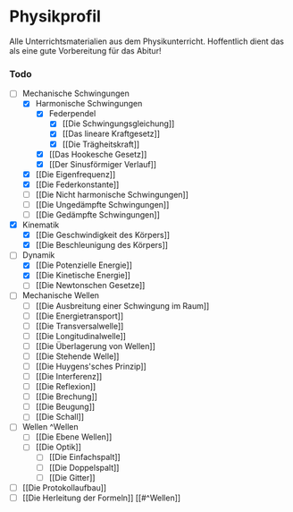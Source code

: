 # Physikprofil

Alle Unterrichtsmaterialien aus dem Physikunterricht.
Hoffentlich dient das als eine gute Vorbereitung für das Abitur!

### Todo
- [ ] Mechanische Schwingungen
	- [x] Harmonische Schwingungen
		- [x] Federpendel
			- [x] [[Die Schwingungsgleichung]]
			- [x] [[Das lineare Kraftgesetz]]
			- [x] [[Die Trägheitskraft]]
		- [x] [[Das Hookesche Gesetz]]
		- [x] [[Der Sinusförmiger Verlauf]]
	- [x] [[Die Eigenfrequenz]]
	- [x] [[Die Federkonstante]]
	- [ ] [[Die Nicht harmonische Schwingungen]]
	- [ ] [[Die Ungedämpfte Schwingungen]]
	- [ ] [[Die Gedämpfte Schwingungen]]

- [x] Kinematik
	- [x] [[Die Geschwindigkeit des Körpers]]
	- [x] [[Die Beschleunigung des Körpers]]

- [ ] Dynamik
	- [x] [[Die Potenzielle Energie]]
	- [x] [[Die Kinetische Energie]]
	- [ ] [[Die Newtonschen Gesetze]]

- [ ] Mechanische Wellen
	- [ ] [[Die Ausbreitung einer Schwingung im Raum]]
	- [ ] [[Die Energietransport]]
	- [ ] [[Die Transversalwelle]]
	- [ ] [[Die Longitudinalwelle]]
	- [ ] [[Die Überlagerung von Wellen]]
	- [ ] [[Die Stehende Welle]]
	- [ ] [[Die Huygens'sches Prinzip]]
	- [ ] [[Die Interferenz]]
	- [ ] [[Die Reflexion]]
	- [ ] [[Die Brechung]]
	- [ ] [[Die Beugung]]
	- [ ] [[Die Schall]]

- [ ] Wellen ^Wellen
	- [ ] [[Die Ebene Wellen]]
	- [ ] [[Die Optik]]
		- [ ] [[Die Einfachspalt]]
		- [ ] [[Die Doppelspalt]]
		- [ ] [[Die Gitter]]

- [ ] [[Die Protokollaufbau]]
- [ ] [[Die Herleitung der Formeln]] [[#^Wellen]]